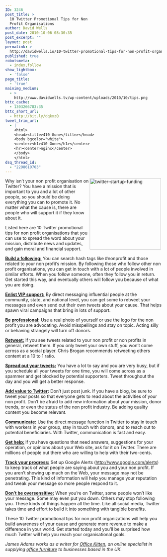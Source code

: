 ```yaml
---
ID: 3246
post_title: >
  10 Twitter Promotional Tips for Non
  Profit Organisations
author: David Wells
post_date: 2010-10-06 08:30:35
post_excerpt: ""
layout: post
permalink: >
  http://davidwells.io/10-twitter-promotional-tips-for-non-profit-organisations/
published: true
robotsmeta:
  - index,follow
show_lightbox:
  - 'false'
page_title:
  - 'true'
mainimg_medium:
  - >
    http://www.davidwells.tv/wp-content/uploads/2010/10/tips.png
bttc_cache:
  - 1303266783:35
bttc_short_url:
  - http://bit.ly/dqkxzQ
tweet_trim_url:
  - |
    <html>
    <head><title>410 Gone</title></head>
    <body bgcolor="white">
    <center><h1>410 Gone</h1></center>
    <hr><center>nginx</center>
    </body>
    </html>
dsq_thread_id:
  - "2298610703"
---
```

<a href="http://www.davidwells.tv/wp-content/uploads/2010/10/twitterstartupfunding.jpg"><img style="display: inline; margin-left: 3px; margin-right: 3px;" title="twitter-startup-funding" src="http://www.davidwells.tv/wp-content/uploads/2010/10/twitterstartupfunding_thumb.jpg" border="0" alt="twitter-startup-funding" width="229" height="229" align="right" /></a> Why isn’t your non profit organisation on Twitter? You have a mission that is important to you and a lot of other people, so you should be doing everything you can to promote it. No matter what the cause is, there are people who will support it if they know about it.

Listed here are 10 Twitter promotional tips for non profit organisations that you can use to spread the word about your mission, distribute news and updates, and gain moral and financial support.

<strong><span style="text-decoration: underline;">Build a following:</span></strong> You can search hash tags like #nonprofit and those related to your non profit’s mission. By following those who follow other non profit organisations, you can get in touch with a lot of people involved in similar efforts. When you follow someone, often they follow you in return. Get started this way, and eventually others will follow you because of what you are doing.

<strong><span style="text-decoration: underline;">Enlist VIP support:</span></strong> By direct messaging influential people at the community, state, and national level, you can get some to retweet your messages and even send out their own tweets about your cause. That helps spawn viral campaigns that bring in lots of support.

<strong><span style="text-decoration: underline;">Be professional:</span></strong> Use a real photo of yourself or use the logo for the non profit you are advocating. Avoid misspellings and stay on topic. Acting silly or behaving strangely will turn off donors.

<strong><span style="text-decoration: underline;">Retweet:</span></strong> If you see tweets related to your non profit or non profits in general, retweet them. If you only tweet your own stuff, you won’t come across as a social player. Chris Brogan recommends retweeting others content at a 10 to 1 ratio.

<strong><span style="text-decoration: underline;">Spread out your tweets:</span></strong> You have a lot to say and you are very busy, but if you schedule all your tweets for one time, you will come across as a spammer and get blocked by potential supporters. Tweet throughout the day and you will get a better response.

<strong><span style="text-decoration: underline;">Add value to Twitter</span></strong><strong>:</strong> Don’t just post junk. If you have a blog, be sure to tweet your posts so that everyone gets to read about the activities of your non profit. Don’t be afraid to add new information about your mission, donor trends, or even the status of the non profit industry. Be adding quality content you become relevant.

<strong><span style="text-decoration: underline;">Communicate:</span></strong> Use the direct message function in Twitter to stay in touch with workers in your group, stay in touch with donors, and to reach out to potential beneficiaries. With Twitter, communication is fast and easy.

<strong><span style="text-decoration: underline;">Get help:</span> </strong>If you have questions that need answers, suggestions for your operation, or opinions about your Web site, ask for it on Twitter. There are millions of people out there who are willing to help with their two-cents.

<strong><span style="text-decoration: underline;">Track your progress:</span></strong> Set up Google Alerts (http://www.google.com/alerts) to keep track of what people are saying about you and your non profit. If you aren’t showing up much on the Web, your message may not be penetrating. This kind of information will help you manage your reputation and tweak your message so more people respond to it.

<strong><span style="text-decoration: underline;">Don’t be oversensitive:</span></strong> When you’re on Twitter, some people won’t like your message. Some may even put you down. Others may stop following you. These kinds of things happen all the time. Like all social media, Twitter takes time and effort to build it into something with tangible benefits.

These 10 Twitter promotional tips for non profit organizations will help you build awareness of your cause and generate more revenue to make a difference in your world. Get started today and you’ll be surprised how much Twitter will help you reach your organisational goals.

<em>James Adams works as a writer for <a href="http://www.officekitten.co.uk/">Office Kitten</a>, an online specialist in supplying <a href="http://www.officekitten.co.uk/categories/office-furniture.html">office furniture</a> to businesses based in the UK.</em>